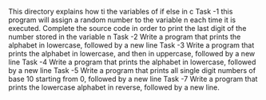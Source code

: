 This directory explains how ti the variables of if else in c
Task -1 this program will assign a random number to the variable n each time it is executed. Complete the source code in order to print the last digit of the number stored in the variable n
Task -2 Write a program that prints the alphabet in lowercase, followed by a new line
Task -3 Write a program that prints the alphabet in lowercase, and then in uppercase, followed by a new line
Task -4 Write a program that prints the alphabet in lowercase, followed by a new line
Task -5 Write a program that prints all single digit numbers of base 10 starting from 0, followed by a new line
Task -7 Write a program that prints the lowercase alphabet in reverse, followed by a new line.
